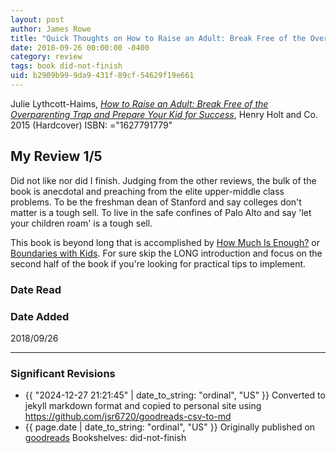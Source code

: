 ```yaml
---
layout: post
author: James Rowe
title: "Quick Thoughts on How to Raise an Adult: Break Free of the Overparenting Trap and Prepare Your Kid for Success"
date: 2018-09-26 00:00:00 -0400
category: review
tags: book did-not-finish
uid: b2909b99-9da9-431f-89cf-54629f19e661
---
```


Julie Lythcott-Haims, *[How to Raise an Adult: Break Free of the Overparenting Trap and Prepare Your Kid for Success](https://www.goodreads.com/book/show/23168823)*,  Henry Holt and Co. 2015 (Hardcover) ISBN: ="1627791779"

## My Review 1/5

Did not like nor did I finish. Judging from the other reviews, the bulk of the book is anecdotal and preaching from the elite upper-middle class problems. To be the freshman dean of Stanford and say colleges don't matter is a tough sell. To live in the safe confines of Palo Alto and say 'let your children roam' is a tough sell.

This book is beyond long that is accomplished by [How Much Is Enough?](https://www.goodreads.com/book/show/157936) or [Boundaries with Kids](https://www.goodreads.com/book/show/40930550). For sure skip the LONG introduction and focus on the second half of the book if you're looking for practical tips to implement.

### Date Read


### Date Added
2018/09/26

---

### Significant Revisions

- {{ "2024-12-27 21:21:45" | date_to_string: "ordinal", "US" }} Converted to jekyll markdown format and copied to personal site using <https://github.com/jsr6720/goodreads-csv-to-md>
- {{ page.date | date_to_string: "ordinal", "US" }} Originally published on [goodreads](https://www.goodreads.com) Bookshelves: did-not-finish